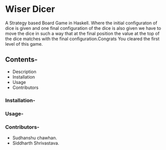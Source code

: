# Wiser Dicer

A Strategy based Board Game in Haskell.
Where the initial configuraton of dice is given and one 
final configuration of the dice is also given we have to move the dice in such a way that at the final position the value at the top of the dice matches with the final configuration.Congrats You cleared the first level of this game.

## Contents-
* Description
* Installation
* Usage
* Contributors

### Installation-


### Usage-

### Contributors-
* Sudhanshu chawhan.
* Siddharth Shrivastava.
